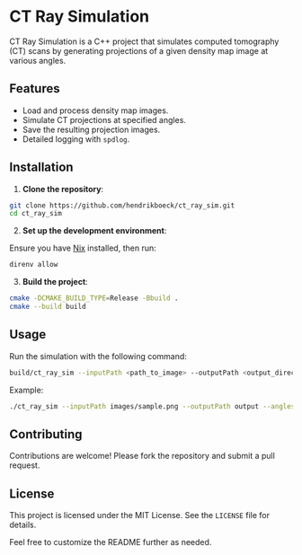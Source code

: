 # CT Ray Simulation

CT Ray Simulation is a C++ project that simulates computed tomography (CT) scans by generating projections of a given density map image at various angles.

## Features

- Load and process density map images.
- Simulate CT projections at specified angles.
- Save the resulting projection images.
- Detailed logging with `spdlog`.

## Installation

1. **Clone the repository**:

```sh
git clone https://github.com/hendrikboeck/ct_ray_sim.git
cd ct_ray_sim
```

2. **Set up the development environment**:

Ensure you have [Nix](https://nixos.org/nix/) installed, then run:
```sh
direnv allow
```

3. **Build the project**:

```sh
cmake -DCMAKE_BUILD_TYPE=Release -Bbuild .
cmake --build build
```

## Usage

Run the simulation with the following command:
```sh
build/ct_ray_sim --inputPath <path_to_image> --outputPath <output_directory> --angles <number_of_angles>
```

Example:
```sh
./ct_ray_sim --inputPath images/sample.png --outputPath output --angles 360
```

## Contributing
Contributions are welcome! Please fork the repository and submit a pull request.

## License
This project is licensed under the MIT License. See the `LICENSE` file for details.

Feel free to customize the README further as needed.